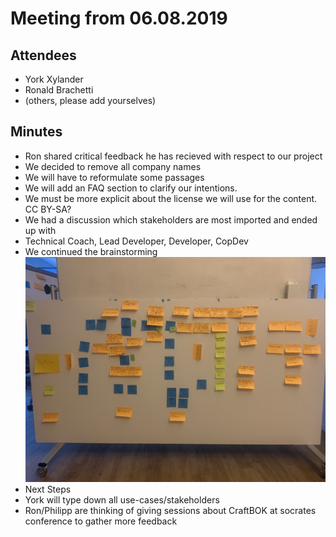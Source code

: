 # Meeting from 06.08.2019
## Attendees
* York Xylander
* Ronald Brachetti
* (others, please add yourselves)

## Minutes
* Ron shared critical feedback he has recieved with respect to our project
 * We decided to remove all company names
 * We will have to reformulate some passages
 * We will add an FAQ section to clarify our intentions.
 * We must be more explicit about the license we will use for the content. CC BY-SA?    
* We had a discussion which stakeholders are most imported and ended up with
 * Technical Coach, Lead Developer, Developer, CopDev
* We continued the brainstorming
![Work In Progress](IMG_0913.jpg)
* Next Steps
 * York will type down all use-cases/stakeholders
 * Ron/Philipp are thinking of giving sessions about CraftBOK at socrates conference to gather more feedback  
